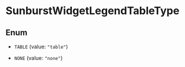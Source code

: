 

# SunburstWidgetLegendTableType

## Enum


* `TABLE` (value: `"table"`)

* `NONE` (value: `"none"`)



